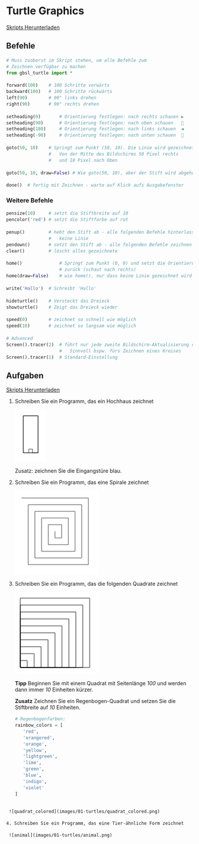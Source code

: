 # Turtle Graphics

[Skripts Herunterladen](skeletons/01_turtles.zip)

## Befehle

```py
# Muss zuoberst im Skript stehen, um alle Befehle zum
# Zeichnen verfügbar zu machen
from gbsl_turtle import *

forward(100)    # 100 Schritte vorwärts
backward(100)   # 100 Schritte rückwärts
left(90)        # 90° links drehen
right(90)       # 90° rechts drehen

setheading(0)       # Orientierung festlegen: nach rechts schauen ▶️
setheading(90)      # Orientierung festlegen: nach oben schauen   🔼
setheading(180)     # Orientierung festlegen: nach links schauen  ◀️
setheading(-90)     # Orientierung festlegen: nach unten schauen  🔽

goto(50, 10)    # Springt zum Punkt (50, 10). Die Linie wird gezeichnet
                #   Von der Mitte des Bildschirms 50 Pixel rechts 
                #   und 10 Pixel nach Oben

goto(50, 10, draw=False) # Wie goto(50, 10), aber der Stift wird abgehoben

done()  # fertig mit Zeichnen - warte auf Klick aufs Ausgabefenster
```

### Weitere Befehle

```py
pensize(10)     # setzt die Stiftbreite auf 10
pencolor('red') # setzt die Stiftfarbe auf rot

penup()         # hebt den Stift ab - alle folgenden Befehle hinterlassen
                #   keine Linie
pendown()       # setzt den Stift ab - alle folgenden Befehle zeichnen wieder
clear()         # löscht alles gezeichnete

home()              # Springt zum Punkt (0, 0) und setzt die Orientierung
                    # zurück (schaut nach rechts)
home(draw=False)    # wie home(), nur dass keine Linie gezeichnet wird

write('Hallo')  # Schreibt 'Hallo'

hideturtle()    # Versteckt das Dreieck
showturtle()    # Zeigt das Dreieck wieder

speed(0)        # zeichnet so schnell wie möglich
speed(10)       # zeichnet so langsam wie möglich

# Advanced
Screen().tracer(2)  # führt nur jede zweite Bildschirm-Aktualisierung durch.
                    #   Sinnvoll bspw. fürs Zeichnen eines Kreises
Screen().tracer(1)  # Standard-Einstellung
```

## Aufgaben

[Skripts Herunterladen](skeletons/01_turtles.zip)

1. Schreiben Sie ein Programm, das ein Hochhaus zeichnet

   ![skyscraper](images/01-turtles/skyscraper.png)

   Zusatz: zeichnen Sie die Eingangstüre blau.

2. Schreiben Sie ein Programm, das eine Spirale zeichnet

   ![exercise03_helix](images/01-turtles/exercise03_helix.png)

3. Schreiben Sie ein Programm, das die folgenden Quadrate zeichnet

   ![exercise03_quadrat_a](images/01-turtles/exercise03_quadrat_a.png)

   **Tipp** Beginnen Sie mit einem Quadrat mit Seitenlänge _100_ und werden dann immer _10_ Einheiten kürzer.

   **Zusatz** Zeichnen Sie ein Regenbogen-Quadrat und setzen Sie die Stiftbreite auf _10_ Einheiten.

   ```py
   # Regenbogenfarben:
   rainbow_colors = [
      'red',
      'orangered',
      'orange',
      'yellow',
      'lightgreen',
      'lime',
      'green',
      'blue',
      'indigo',
      'violet'
   ]
  ```

   ![quadrat_colored](images/01-turtles/quadrat_colored.png)

4. Schreiben Sie ein Programm, das eine Tier-ähnliche Form zeichnet

   ![animal](images/01-turtles/animal.png)
